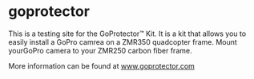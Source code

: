# goprotector
This is a testing site for the GoProtector™ Kit. It is a kit that allows you to easily install a GoPro camrea on a ZMR350 quadcopter frame. Mount yourGoPro camera to your ZMR250 carbon fiber frame.

More information can be found at www.goprotector.com
